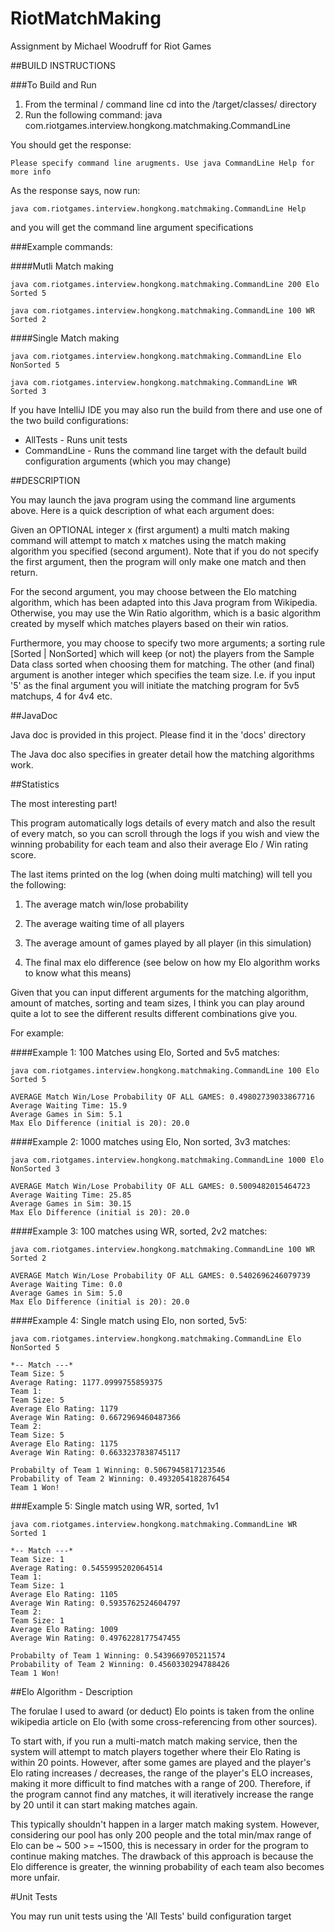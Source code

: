 # RiotMatchMaking
Assignment by Michael Woodruff for Riot Games

##BUILD INSTRUCTIONS

###To Build and Run
1. From the terminal / command line cd into the /target/classes/ directory
2. Run the following command: java com.riotgames.interview.hongkong.matchmaking.CommandLine

You should get the response:

```
Please specify command line arugments. Use java CommandLine Help for more info
```

As the response says, now run:

```
java com.riotgames.interview.hongkong.matchmaking.CommandLine Help
```

and you will get the command line argument specifications

###Example commands:

####Mutli Match making
```
java com.riotgames.interview.hongkong.matchmaking.CommandLine 200 Elo Sorted 5
```
```
java com.riotgames.interview.hongkong.matchmaking.CommandLine 100 WR Sorted 2
```

####Single Match making
```
java com.riotgames.interview.hongkong.matchmaking.CommandLine Elo NonSorted 5
```
```
java com.riotgames.interview.hongkong.matchmaking.CommandLine WR Sorted 3
```

If you have IntelliJ IDE you may also run the build from there and use one of the two build configurations:

- AllTests - Runs unit tests
- CommandLine - Runs the command line target with the default build configuration arguments (which you may change)

##DESCRIPTION

You may launch the java program using the command line arguments above. Here is a quick description of what each argument does:

Given an OPTIONAL integer x (first argument) a multi match making command will attempt to match x matches using the match making algorithm you specified (second argument). Note that if you do not specify the first argument, then the program will only make one match and then return. 

For the second argument, you may choose between the Elo matching algorithm, which has been adapted into this Java program from Wikipedia. Otherwise, you may use the Win Ratio algorithm, which is a basic algorithm created by myself which matches players based on their win ratios.


Furthermore, you may choose to specify two more arguments; a sorting rule [Sorted | NonSorted] which will keep  (or not) the players from the Sample Data class sorted when choosing them for matching. The other (and final) argument is another integer which specifies the team size. I.e. if you input '5' as the final argument you will initiate the matching program for 5v5 matchups, 4 for 4v4 etc.

##JavaDoc

Java doc is provided in this project. Please find it in the 'docs' directory

The Java doc also specifies in greater detail how the matching algorithms work.

##Statistics

The most interesting part!

This program automatically logs details of every match and also the result of every match, so you can scroll through the logs if you wish and view the winning probability for each team and also their average Elo / Win rating score.

The last items printed on the log (when doing multi matching) will tell you the following:

1. The average match win/lose probability

2. The average waiting time of all players

3. The average amount of games played by all player (in this simulation)

4. The final max elo difference (see below on how my Elo algorithm works to know what this means)


Given that you can input different arguments for the matching algorithm, amount of matches, sorting and team sizes, I think you can play around quite a lot to see the different results different combinations give you.

For example:

####Example 1: 100 Matches using Elo, Sorted and 5v5 matches:
```
java com.riotgames.interview.hongkong.matchmaking.CommandLine 100 Elo Sorted 5
```

```
AVERAGE Match Win/Lose Probability OF ALL GAMES: 0.49802739033867716
Average Waiting Time: 15.9
Average Games in Sim: 5.1
Max Elo Difference (initial is 20): 20.0
```

####Example 2: 1000 matches using Elo, Non sorted, 3v3 matches:
```
java com.riotgames.interview.hongkong.matchmaking.CommandLine 1000 Elo NonSorted 3
```
```
AVERAGE Match Win/Lose Probability OF ALL GAMES: 0.5009482015464723
Average Waiting Time: 25.85
Average Games in Sim: 30.15
Max Elo Difference (initial is 20): 20.0
```

####Example 3: 100 matches using WR, sorted, 2v2 matches:
```
java com.riotgames.interview.hongkong.matchmaking.CommandLine 100 WR Sorted 2
```
```
AVERAGE Match Win/Lose Probability OF ALL GAMES: 0.5402696246079739
Average Waiting Time: 0.0
Average Games in Sim: 5.0
Max Elo Difference (initial is 20): 20.0
```

####Example 4: Single match using Elo, non sorted, 5v5:
```
java com.riotgames.interview.hongkong.matchmaking.CommandLine Elo NonSorted 5
```
```
*-- Match ---*
Team Size: 5
Average Rating: 1177.0999755859375
Team 1: 
Team Size: 5
Average Elo Rating: 1179
Average Win Rating: 0.6672969460487366
Team 2: 
Team Size: 5
Average Elo Rating: 1175
Average Win Rating: 0.6633237838745117

Probabilty of Team 1 Winning: 0.5067945817123546
Probability of Team 2 Winning: 0.4932054182876454
Team 1 Won!

```

###Example 5: Single match using WR, sorted, 1v1
```
java com.riotgames.interview.hongkong.matchmaking.CommandLine WR Sorted 1
```
```
*-- Match ---*
Team Size: 1
Average Rating: 0.5455995202064514
Team 1: 
Team Size: 1
Average Elo Rating: 1105
Average Win Rating: 0.5935762524604797
Team 2: 
Team Size: 1
Average Elo Rating: 1009
Average Win Rating: 0.4976228177547455

Probabilty of Team 1 Winning: 0.5439669705211574
Probability of Team 2 Winning: 0.4560330294788426
Team 1 Won!
```

##Elo Algorithm - Description

The forulae I used to award (or deduct) Elo points is taken from the online wikipedia article on Elo (with some cross-referencing from other sources).

To start with, if you run a multi-match match making service, then the system will attempt to match players together where their Elo Rating is within 20 points. However, after some games are played and the player's Elo rating increases / decreases, the range of the player's ELO increases, making it more difficult to find matches with a range of 200. Therefore, if the program cannot find any matches, it will iteratively increase the range by 20 until it can start making matches again.

This typically shouldn't happen in a larger match making system. However, considering our pool has only 200 people and the total min/max range of Elo can be ~ 500 >= ~1500, this is necessary in order for the program to continue making matches. The drawback of this approach is because the Elo difference is greater, the winning probability of each team also becomes more unfair.  

#Unit Tests

You may run unit tests using the 'All Tests' build configuration target
